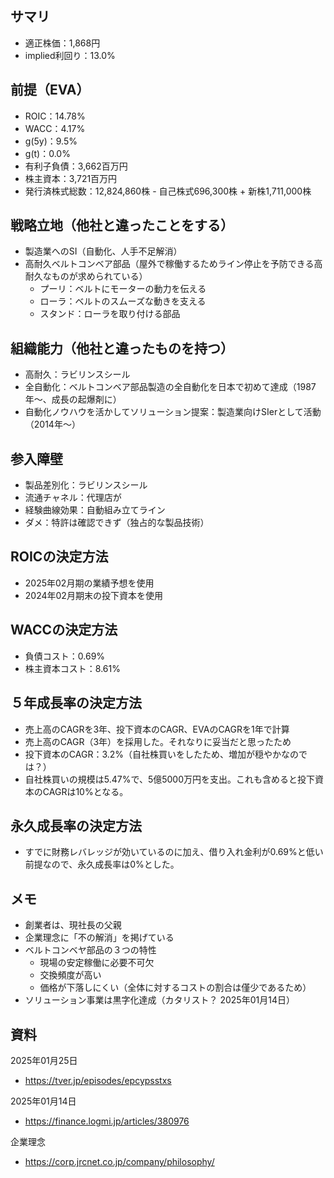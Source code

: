 ## サマリ
- 適正株価：1,868円
- implied利回り：13.0%

## 前提（EVA）
- ROIC：14.78%
- WACC：4.17%
- g(5y)：9.5%
- g(t)：0.0%
- 有利子負債：3,662百万円
- 株主資本：3,721百万円
- 発行済株式総数：12,824,860株 - 自己株式696,300株 + 新株1,711,000株

## 戦略立地（他社と違ったことをする）
- 製造業へのSI（自動化、人手不足解消）
- 高耐久ベルトコンベア部品（屋外で稼働するためライン停止を予防できる高耐久なものが求められている）
  - プーリ：ベルトにモーターの動力を伝える
  - ローラ：ベルトのスムーズな動きを支える
  - スタンド：ローラを取り付ける部品

## 組織能力（他社と違ったものを持つ）
- 高耐久：ラビリンスシール
- 全自動化：ベルトコンベア部品製造の全自動化を日本で初めて達成（1987年〜、成長の起爆剤に）
- 自動化ノウハウを活かしてソリューション提案：製造業向けSIerとして活動（2014年〜）

## 参入障壁
- 製品差別化：ラビリンスシール
- 流通チャネル：代理店が
- 経験曲線効果：自動組み立てライン
- ダメ：特許は確認できず（独占的な製品技術）

## ROICの決定方法
- 2025年02月期の業績予想を使用
- 2024年02月期末の投下資本を使用

## WACCの決定方法
- 負債コスト：0.69%
- 株主資本コスト：8.61%

## ５年成長率の決定方法
- 売上高のCAGRを3年、投下資本のCAGR、EVAのCAGRを1年で計算
- 売上高のCAGR（3年）を採用した。それなりに妥当だと思ったため
- 投下資本のCAGR：3.2%（自社株買いをしたため、増加が穏やかなのでは？）
- 自社株買いの規模は5.47%で、5億5000万円を支出。これも含めると投下資本のCAGRは10%となる。

## 永久成長率の決定方法
- すでに財務レバレッジが効いているのに加え、借り入れ金利が0.69%と低い前提なので、永久成長率は0%とした。

## メモ
- 創業者は、現社長の父親
- 企業理念に「不の解消」を掲げている
- ベルトコンベヤ部品の３つの特性
  - 現場の安定稼働に必要不可欠
  - 交換頻度が高い
  - 価格が下落しにくい（全体に対するコストの割合は僅少であるため）
- ソリューション事業は黒字化達成（カタリスト？ 2025年01月14日）

## 資料
2025年01月25日
- https://tver.jp/episodes/epcypsstxs

2025年01月14日
- https://finance.logmi.jp/articles/380976

企業理念
- https://corp.jrcnet.co.jp/company/philosophy/